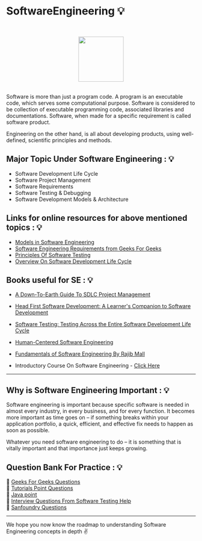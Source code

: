 # SoftwareEngineering 💡 
<br>
<p align="center"><img src="https://i.ibb.co/RCpPrPw/software-engineering-introduction2.png" height="120"></p>
<br>
Software is more than just a program code. A program is an executable code, which serves some computational purpose. Software is considered to be collection of executable programming code, associated libraries and documentations. Software, when made for a specific requirement is called software product.

Engineering on the other hand, is all about developing products, using well-defined, scientific principles and methods.

## Major Topic Under Software Engineering : 💡

* Software Development Life Cycle
* Software Project Management
* Software Requirements
* Software Testing & Debugging
* Software Development Models & Architecture

## Links for online resources for above mentioned topics : 💡

* [Models in Software Engineering](https://www.tutorialspoint.com/sdlc/sdlc_waterfall_model.htm)
* [Software Engineering Requirements from Geeks For Geeks](https://www.geeksforgeeks.org/software-engineering-requirements-engineering-process/)
* [Principles Of Software Testing](https://www.geeksforgeeks.org/software-engineering-seven-principles-of-software-testing/)
* [Overview On Software Development Life Cycle](https://www.tutorialspoint.com/sdlc/sdlc_quick_guide.htm)

## Books useful for SE : 💡

* [A Down-To-Earth Guide To SDLC Project Management](https://www.amazon.com/exec/obidos/ASIN/1480038199/httpwwwtuto0a-20)
* [Head First Software Development: A Learner's Companion to Software Development](https://www.amazon.com/exec/obidos/ASIN/0596527357/httpwwwtuto0a-20)
* [Software Testing: Testing Across the Entire Software Development Life Cycle](https://www.amazon.com/exec/obidos/ASIN/047179371X/httpwwwtuto0a-20)
* [Human-Centered Software Engineering](https://www.amazon.com/exec/obidos/ASIN/9048170168/httpwwwtuto0a-20)
* [Fundamentals of Software Engineering By Rajib Mall](https://www.amazon.in/FUNDAMENTALS-SOFTWARE-ENGINEERING-RAJIB-MALL-ebook/dp/B00LPGBVTM)

* Introductory Course On Software Engineering - [Click Here](https://www.edx.org/course/software-engineering-introduction)

<hr>

## Why is Software Engineering Important : 💡

Software engineering is important because specific software is needed in almost every industry, in every business, and for every function. It becomes more important as time goes on – if something breaks within your application portfolio, a quick, efficient, and effective fix needs to happen as soon as possible.<br>

Whatever you need software engineering to do – it is something that is vitally important and that importance just keeps growing.

## Question Bank For Practice : 💡

📌 [Geeks For Geeks Questions](https://www.geeksforgeeks.org/software-engineering-gq/)<br>
📌 [Tutorials Point Questions](https://www.tutorialspoint.com/software_engineering/software_engineering_interview_questions.htm)<br>
📌 [Java point](https://www.javatpoint.com/software-engineering-interview-questions)<br>
📌 [Interview Questions From Software Testing Help](https://www.softwaretestinghelp.com/software-engineering-interview-questions/)<br>
📌 [Sanfoundry Questions](https://www.sanfoundry.com/software-engineering-questions-answers/)

<hr>

We hope you now know the roadmap to understanding Software Engineering concepts in depth :v:
